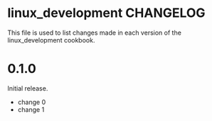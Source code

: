 # linux_development CHANGELOG

This file is used to list changes made in each version of the linux_development cookbook.

# 0.1.0

Initial release.

- change 0
- change 1

